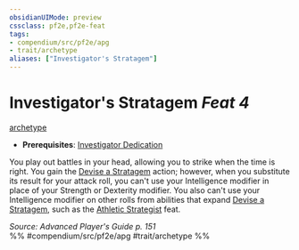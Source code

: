 ```yaml
---
obsidianUIMode: preview
cssclass: pf2e,pf2e-feat
tags:
- compendium/src/pf2e/apg
- trait/archetype
aliases: ["Investigator's Stratagem"]
---
```

# Investigator's Stratagem  *Feat 4*  
[archetype](rules/traits/archetype.md "Archetype Feat Trait")  

- **Prerequisites**: [Investigator Dedication](compendium/feats/investigator-dedication-apg.md)

You play out battles in your head, allowing you to strike when the time is right. You gain the [Devise a Stratagem](rules/actions/devise-a-stratagem-apg.md) action; however, when you substitute its result for your attack roll, you can't use your Intelligence modifier in place of your Strength or Dexterity modifier. You also can't use your Intelligence modifier on other rolls from abilities that expand [Devise a Stratagem](rules/actions/devise-a-stratagem-apg.md), such as the [Athletic Strategist](compendium/feats/athletic-strategist-apg.md) feat.

*Source: Advanced Player's Guide p. 151*  
%% #compendium/src/pf2e/apg #trait/archetype %%